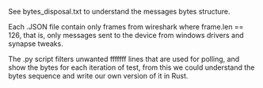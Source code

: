 See bytes\_disposal.txt to understand the messages bytes structure.

Each .JSON file contain only frames from wireshark where frame.len == 126, that is, only messages sent to the device from windows drivers and synapse tweaks.

The .py script filters unwanted fffffff lines that are used for polling, and show the bytes for each iteration of test, from this we could understand the bytes sequence and write our own version of it in Rust.
